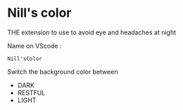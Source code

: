 # Nill's color 

THE extension to use to avoid eye and headaches at night

Name on VScode : 

`Nill'sColor`

Switch the background color between 
  - DARK 
  - RESTFUL 
  - LIGHT 
